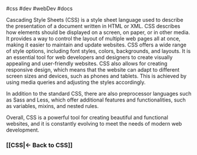 #css #dev #webDev #docs 

Cascading Style Sheets (CSS) is a style sheet language used to describe the presentation of a document written in HTML or XML. CSS describes how elements should be displayed on a screen, on paper, or in other media. It provides a way to control the layout of multiple web pages all at once, making it easier to maintain and update websites. CSS offers a wide range of style options, including font styles, colors, backgrounds, and layouts. It is an essential tool for web developers and designers to create visually appealing and user-friendly websites.
CSS also allows for creating responsive design, which means that the website can adapt to different screen sizes and devices, such as phones and tablets. This is achieved by using media queries and adjusting the styles accordingly.

In addition to the standard CSS, there are also preprocessor languages such as Sass and Less, which offer additional features and functionalities, such as variables, mixins, and nested rules.

Overall, CSS is a powerful tool for creating beautiful and functional websites, and it is constantly evolving to meet the needs of modern web development.



### [[CSS|<- Back to CSS]]
